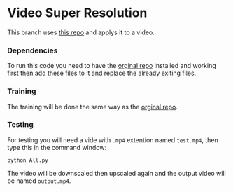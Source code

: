 # Video Super Resolution

This branch uses [this repo](https://github.com/kweisamx/TensorFlow-ESPCN) and applys it to a video.

### Dependencies

To run this code you need to have the [orginal repo](https://github.com/kweisamx/TensorFlow-ESPCN) installed and working first then add these files to it and replace the already exiting files.

### Training

The training will be done the same way as the [orginal repo](https://github.com/kweisamx/TensorFlow-ESPCN).

### Testing

For testing you will need a vide with `.mp4` extention named `test.mp4`, then type this in the command window:

```python All.py```

The video will be downscaled then upscaled again and the output video will be named `output.mp4`.

